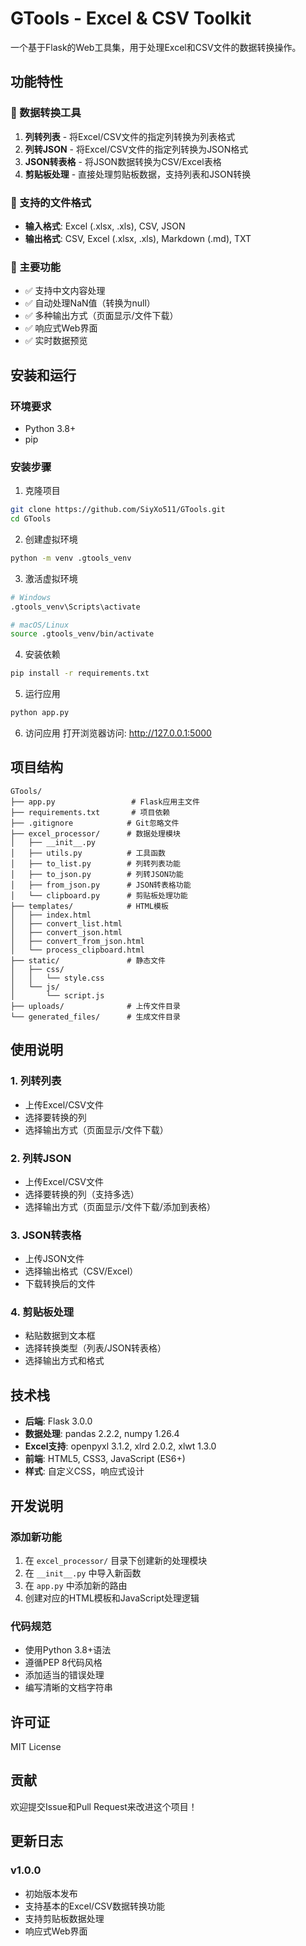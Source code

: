 # GTools - Excel & CSV Toolkit

一个基于Flask的Web工具集，用于处理Excel和CSV文件的数据转换操作。

## 功能特性

### 🔄 数据转换工具

1. **列转列表** - 将Excel/CSV文件的指定列转换为列表格式
2. **列转JSON** - 将Excel/CSV文件的指定列转换为JSON格式
3. **JSON转表格** - 将JSON数据转换为CSV/Excel表格
4. **剪贴板处理** - 直接处理剪贴板数据，支持列表和JSON转换

### 📁 支持的文件格式

- **输入格式**: Excel (.xlsx, .xls), CSV, JSON
- **输出格式**: CSV, Excel (.xlsx, .xls), Markdown (.md), TXT

### 🌟 主要功能

- ✅ 支持中文内容处理
- ✅ 自动处理NaN值（转换为null）
- ✅ 多种输出方式（页面显示/文件下载）
- ✅ 响应式Web界面
- ✅ 实时数据预览

## 安装和运行

### 环境要求

- Python 3.8+
- pip

### 安装步骤

1. 克隆项目
```bash
git clone https://github.com/SiyXo511/GTools.git
cd GTools
```

2. 创建虚拟环境
```bash
python -m venv .gtools_venv
```

3. 激活虚拟环境
```bash
# Windows
.gtools_venv\Scripts\activate

# macOS/Linux
source .gtools_venv/bin/activate
```

4. 安装依赖
```bash
pip install -r requirements.txt
```

5. 运行应用
```bash
python app.py
```

6. 访问应用
打开浏览器访问: http://127.0.0.1:5000

## 项目结构

```
GTools/
├── app.py                 # Flask应用主文件
├── requirements.txt       # 项目依赖
├── .gitignore            # Git忽略文件
├── excel_processor/      # 数据处理模块
│   ├── __init__.py
│   ├── utils.py          # 工具函数
│   ├── to_list.py        # 列转列表功能
│   ├── to_json.py        # 列转JSON功能
│   ├── from_json.py      # JSON转表格功能
│   └── clipboard.py      # 剪贴板处理功能
├── templates/            # HTML模板
│   ├── index.html
│   ├── convert_list.html
│   ├── convert_json.html
│   ├── convert_from_json.html
│   └── process_clipboard.html
├── static/               # 静态文件
│   ├── css/
│   │   └── style.css
│   └── js/
│       └── script.js
├── uploads/              # 上传文件目录
└── generated_files/      # 生成文件目录
```

## 使用说明

### 1. 列转列表
- 上传Excel/CSV文件
- 选择要转换的列
- 选择输出方式（页面显示/文件下载）

### 2. 列转JSON
- 上传Excel/CSV文件
- 选择要转换的列（支持多选）
- 选择输出方式（页面显示/文件下载/添加到表格）

### 3. JSON转表格
- 上传JSON文件
- 选择输出格式（CSV/Excel）
- 下载转换后的文件

### 4. 剪贴板处理
- 粘贴数据到文本框
- 选择转换类型（列表/JSON转表格）
- 选择输出方式和格式

## 技术栈

- **后端**: Flask 3.0.0
- **数据处理**: pandas 2.2.2, numpy 1.26.4
- **Excel支持**: openpyxl 3.1.2, xlrd 2.0.2, xlwt 1.3.0
- **前端**: HTML5, CSS3, JavaScript (ES6+)
- **样式**: 自定义CSS，响应式设计

## 开发说明

### 添加新功能

1. 在 `excel_processor/` 目录下创建新的处理模块
2. 在 `__init__.py` 中导入新函数
3. 在 `app.py` 中添加新的路由
4. 创建对应的HTML模板和JavaScript处理逻辑

### 代码规范

- 使用Python 3.8+语法
- 遵循PEP 8代码风格
- 添加适当的错误处理
- 编写清晰的文档字符串

## 许可证

MIT License

## 贡献

欢迎提交Issue和Pull Request来改进这个项目！

## 更新日志

### v1.0.0
- 初始版本发布
- 支持基本的Excel/CSV数据转换功能
- 支持剪贴板数据处理
- 响应式Web界面
